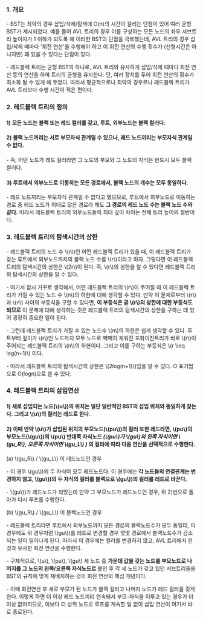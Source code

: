 ### 1. 개요

\- BST는 최악의 경우 삽입/삭제/탐색에 O(n)의 시간이 걸리는 단점이 있어 여러 균형 BST가 제시되었다. 예를 들어 AVL 트리의 경우 이를 구성하는 모든 노드의 좌우 서브트리 높이차가 1 이하가 되도록 해 이러한 BST의 단점을 극복했는데, AVL 트리의 경우 삽입/삭제 때마다 '회전 연산'을 수행해야 하고 이 회전 연산의 수행 횟수가 (선형시간은 아니지만) 꽤 있을 수 있다는 단점이 있다.

\- 레드블랙 트리는 균형 BST의 하나로, AVL 트리와 유사하게 삽입/삭제 때마다 회전 연산 등의 연산을 하여 트리의 균형을 유지한다. 단, 여러 장치를 두어 회전 연산의 횟수가 최소화 될 수 있게 해 두었다. 따라서 평균적으로나 최악의 경우로나 레드블랙 트리가 AVL 트리보다 수행 시간이 적은 편이다.


### 2. 레드블랙 트리의 정의

#### 1) 모든 노드는 블랙 또는 레드 컬러를 갖고, **루트, 외부노드는 블랙 컬러**다.
#### 2) 블랙 노드끼리는 서로 부모자식 관계일 수 있으나, **레드 노드끼리는 부모자식 관계일 수 없다.**

\-  즉, 어떤 노드가 레드 컬러라면 그 노드의 부모와 그 노드의 자식은 반드시 모두 블랙 컬러다.

#### 3) 루트에서 외부노드로 이동하는 **모든 경로에서, 블랙 노드의 개수는 모두 동일**하다.

\- 레드 노드끼리는 부모자식 관계일 수 없다고 했으므로, 루트에서 외부노드로 이동하는 경로 중 레드 노드가 최대로 많은 경로라 해도 **그 경로의 레드 노드 수는 블랙 노드 수와 같다.** 따라서 레드블랙 트리의 외부노드들의 최대 깊이 차이는 전체 트리 높이의 절반이다.


### 3. 레드블랙 트리의 탐색시간의 상한

\- 레드블랙 트리의 노드 수 \\(n\\)인 어떤 레드블랙 트리가 있을 때, 이 레드블랙 트리가 갖는 루트에서 외부노드까지의 블랙 노드 수를 \\(r\\)이라고 하자. 그렇다면 이 레드블랙 트리의 탐색시간의 상한은 \\(2r\\)이 된다. 즉, \\(r\\)의 상한을 알 수 있다면 레드블랙 트리의 탐색시간의 상한을 알 수 있다.

\- 여기서 잠시 거꾸로 생각해서, 어떤 레드블랙 트리의 \\(r\\)이 주어질 때 이 레드블랙 트리가 가질 수 있는 노드 수 \\(n\\)의 하한에 대해 생각할 수 있다. 만약 이 문제로부터 \\(r\\)과 \\(n\\) 사이의 부등식을 구할 수 있다면, **이 부등식은 곧 \\(r\\)의 상한에 대한 부등식도 되므로** 이 문제에 대해 생각하는 것은 레드블랙 트리의 탐색시간의 상한을 구하는 데 있어 굉장히 중요한 일이 된다.

\- 그런데 레드블랙 트리가 가질 수 있는 노드수 \\(n\\)의 하한은 쉽게 생각할 수 있다. 루트부터 깊이가 \\(r\\)인 노드까지 모두 노드로 빽빽히 채워진 포화이진트리가 바로 \\(r\\)이 주어지는 레드블랙 트리의 \\(n\\)의 하한이다. 그리고 이를 구하는 부등식은 \\(r \leq log(n+1)\\) 이다.

\- 따라서 레드블랙 트리의 탐색시간의 상한은 \\(2log(n+1)\\)임을 알 수 있다. O 표기법으로 O(logn)으로 쓸 수 있다.


### 4. 레드블랙 트리의 삽입연산

#### 1) 새로 삽입되는 노드(\\(u\\))의 위치는 일단 일반적인 BST의 삽입 위치와 동일하게 찾는다. 그리고 \\(u\\)의 컬러는 레드로 한다.

#### 2) 이때 만약 \\(u\\)가 삽입된 위치의 **부모노드(\\(pu\\))의 컬러 또한 레드**라면, \\(pu\\)의 부모노드(\\(gu\\))의 \\(pu\\) 반대쪽 자식노드 _(\\(pu\\)가 \\(gu\\)의 왼쪽 자식이면 \\(gu_R\\), 오른쪽 자식이면 \\(gu_L\\) )_ 의 컬러에 따라 다음 연산을 선택적으로 수행한다.


(a) \\(gu_R\\) / \\(gu_L\\) 이 레드노드인 경우

\- 이 경우 \\(gu\\))의 두 자식이 모두 레드노드다. 이 경우에는 **각 노드들의 연결관계는 변경하지 않고, \\(gu\\))의 두 자식의 컬러를 블랙으로 \\(gu\\))의 컬러를 레드로 바꾼다.** 

\- \\(gu\\))가 레드노드가 되었는데 만약 그 부모노드가 레드노드인 경우, 위 2)번으로 돌아가 다시 루프를 수행한다.


(b) \\(gu_R\\) / \\(gu_L\\) 이 블랙노드인 경우

\- 레드블랙 트리라면 루트에서 외부노드까지 모든 경로의 블랙노드수가 모두 동일데, 이 경우에도 위 경우처럼 \\(gu\\))를 레드로 변경할 경우 몇몇 경로에서 블랙노드수가 감소되는 일이 일어나게 된다. 따라서 이 경우에는 컬러를 변경하지 않고, AVL 트리에서 한 것과 유사한 회전 연산을 수행한다.

\- 구체적으로, \\(u\\), \\(pu\\), \\(gu\\) 세 노드 중 **가운데 값을 갖는 노드를 부모노드로 나머지를 그 노드의 왼쪽/오른쪽 자식노드로** 붙인 후 각 세 노드가 갖고 있던 서브트리들을 BST의 규칙에 맞게 재배치하는 것이 회전 연산의 핵심 개념이다.

\- 이때 회전연산 후 새로 부모가 된 노드가 블랙 컬러고 나머지 노드가 레드 컬러를 갖게 한다. 이렇게 하면 더 이상 레드 노드끼리 연속돼서 부모-자식을 이루고 있는 경우가 더 이상 없어지므로, 이보다 더 상위 노드로 루프를 계속할 일 없이 삽입 연산이 여기서 바로 종료된다. 
